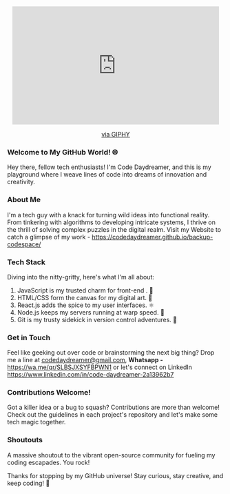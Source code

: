 <div style="text-align: center;">
  <iframe src="https://giphy.com/embed/XVR9lp9qUDHmU" width="480" height="274" style="" frameBorder="0" class="giphy-embed" allowFullScreen></iframe>
  <p><a href="https://giphy.com/gifs/launch-banderas-hijacks-XVR9lp9qUDHmU">via GIPHY</a></p>
</div>

### Welcome to My GitHub World! 🌐

Hey there, fellow tech enthusiasts! I'm Code Daydreamer, and this is my playground where I weave lines of code into dreams of innovation and creativity.

### About Me
I'm a tech guy with a knack for turning wild ideas into functional reality. From tinkering with algorithms to developing intricate systems, I thrive on the thrill of solving complex puzzles in the digital realm.
Visit my Website to catch a glimpse of my work - https://codedaydreamer.github.io/backup-codespace/

### Tech Stack
Diving into the nitty-gritty, here's what I'm all about:

1. JavaScript is my trusted charm for front-end . :art:
22. HTML/CSS form the canvas for my digital art. :art:
3. React.js adds the spice to my user interfaces. :atom_symbol:
4. Node.js keeps my servers running at warp speed. :rocket:
5. Git is my trusty sidekick in version control adventures. :door:

### Get in Touch
Feel like geeking out over code or brainstorming the next big thing? Drop me a line at codedaydreamer@gmail.com, **Whatsapp -** https://wa.me/qr/SLBSJXSYFBPWN1 or let's connect on LinkedIn https://www.linkedin.com/in/code-daydreamer-2a13962b7

### Contributions Welcome!
Got a killer idea or a bug to squash? Contributions are more than welcome! Check out the guidelines in each project's repository and let's make some tech magic together.

### Shoutouts
A massive shoutout to the vibrant open-source community for fueling my coding escapades. You rock!

Thanks for stopping by my GitHub universe! Stay curious, stay creative, and keep coding! :rocket:

